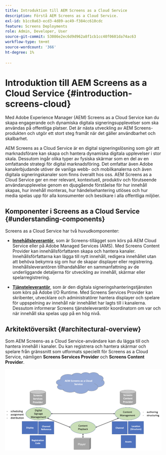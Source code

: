 ```yaml
---
title: Introduktion till AEM Screens as a Cloud Service
description: Förstå AEM Screens as a Cloud Service.
exl-id: b1cc0a63-ecd3-4d89-ac49-f384cc610cdc
feature: Screens Deployments
role: Admin, Developer, User
source-git-commit: 53086e2ec6d9d962a8f1cb1cc40f0601da74ac63
workflow-type: tm+mt
source-wordcount: '366'
ht-degree: 1%

---
```



# Introduktion till AEM Screens as a Cloud Service {#introduction-screens-cloud}

Med Adobe Experience Manager (AEM) Screens as a Cloud Service kan du skapa engagerande och dynamiska digitala signeringsupplevelser som ska användas på offentliga platser. Det är nästa utveckling av AEM Screens-produkten och utgör ett stort steg framåt när det gäller användbarhet och skalbarhet.

AEM Screens as a Cloud Service är en digital signeringslösning som gör att marknadsförare kan skapa och hantera dynamiska digitala upplevelser i stor skala. Dessutom ingår olika typer av fysiska skärmar som en del av en omfattande strategi för digital marknadsföring. Det omfattar även Adobe kanalerbjudande utöver de vanliga webb- och mobilkanalerna och även digitala signeringskanaler som finns överallt hos oss. AEM Screens as a Cloud Service ger en mer relevant, kontextuell, produktiv och förutseende användarupplevelse genom en djupgående förståelse för hur innehåll skapas, hur innehåll monteras, hur händelsehantering utlöses och hur media spelas upp för alla konsumenter och besökare i alla offentliga miljöer.

## Komponenter i Screens as a Cloud Service {#understanding-components}

Screens as a Cloud Service har två huvudkomponenter:

* **[Innehållsleverantör](https://experienceleague.adobe.com/docs/experience-manager-cloud-service/content/screens-as-cloud-service/configure-screens-cloud/using-screens-content-provider.html)**, som är Screens-tillägget som körs på AEM Cloud Service eller på Adobe Managed Services (AMS). Med Screens Content Provider kan innehållsförfattaren skapa och hantera kanaler. Innehållsförfattarna kan lägga till nytt innehåll, redigera innehållet utan att behöva bekymra sig om hur de skapar displayer eller registrering. Innehållsleverantören tillhandahåller en sammanfattning av de underliggande detaljerna för utveckling av innehåll, skärmar eller spelarregistrering.

* **[Tjänsteleverantör](https://experienceleague.adobe.com/docs/experience-manager-cloud-service/content/screens-as-cloud-service/configure-screens-cloud/navigating-to-screens-services-provider.html)**, som är den digitala signeringshanteringstjänsten som körs på Adobe I/O Runtime. Med Screens Services Provider kan skribenter, utvecklare och administratörer hantera displayer och spelare för uppspelning av innehåll när innehållet har lagts till i kanalerna. Dessutom informerar Screens tjänsteleverantör koordinatorn om var och när innehåll ska spelas upp på en hög nivå.


## Arkitektöversikt {#architectural-overview}

Som AEM Screens-as a Cloud Service-användare kan du lägga till och hantera innehåll i kanaler. Du kan registrera och hantera skärmar och spelare från gränssnitt som utformats speciellt för Screens as a Cloud Service, nämligen **Screens Services Provider** och **Screens Content Provider**.

![Arkitekturöversikt](/help/screens-cloud/assets/architecture-screenscloud.png)
